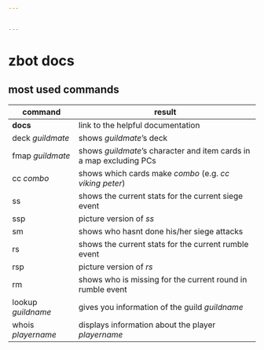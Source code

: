 ```yaml
---


---
```


<h1 id="zbot-docs">zbot docs</h1>
<h2 id="most-used-commands">most used commands</h2>

<table>
<thead>
<tr>
<th>command</th>
<th>result</th>
</tr>
</thead>
<tbody>
<tr>
<td><strong>docs</strong></td>
<td>link to the helpful documentation</td>
</tr>
<tr>
<td>deck <em>guildmate</em></td>
<td>shows <em>guildmate</em>’s deck</td>
</tr>
<tr>
<td>fmap <em>guildmate</em></td>
<td>shows <em>guildmate</em>’s character and item cards in a map excluding PCs</td>
</tr>
<tr>
<td>cc <em>combo</em></td>
<td>shows which cards make <em>combo</em> (e.g. <em>cc viking peter</em>)</td>
</tr>
<tr>
<td>ss</td>
<td>shows the current stats for the current siege event</td>
</tr>
<tr>
<td>ssp</td>
<td>picture version of <em>ss</em></td>
</tr>
<tr>
<td>sm</td>
<td>shows who hasnt done his/her siege attacks</td>
</tr>
<tr>
<td>rs</td>
<td>shows the current stats for the current rumble event</td>
</tr>
<tr>
<td>rsp</td>
<td>picture version of <em>rs</em></td>
</tr>
<tr>
<td>rm</td>
<td>shows who is missing for the current round in rumble event</td>
</tr>
<tr>
<td>lookup <em>guildname</em></td>
<td>gives you information of the guild <em>guildname</em></td>
</tr>
<tr>
<td>whois <em>playername</em></td>
<td>displays information about the player <em>playername</em></td>
</tr>
</tbody>
</table>
